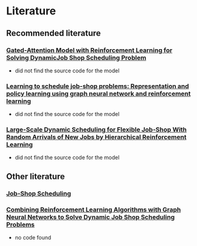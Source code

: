 # Literature

## Recommended literature

### [Gated-Attention Model with Reinforcement Learning for Solving DynamicJob Shop Scheduling Problem](https://onlinelibrary.wiley.com/doi/epdf/10.1002/tee.23788)

- did not find the source code for the model

### [Learning to schedule job-shop problems: Representation and policy learning using graph neural network and reinforcement learning](https://arxiv.org/abs/2106.01086)

- did not find the source code for the model

### [Large-Scale Dynamic Scheduling for Flexible Job-Shop With Random Arrivals of New Jobs by Hierarchical Reinforcement Learning](https://ieeexplore.ieee.org/document/10114974)

- did not find the source code for the model

## Other literature

### [Job-Shop Scheduling](https://www.researchgate.net/publication/2244529_Job-Shop_Scheduling)

### [Combining Reinforcement Learning Algorithms with Graph Neural Networks to Solve Dynamic Job Shop Scheduling Problems](https://www.researchgate.net/publication/370959257_Combining_Reinforcement_Learning_Algorithms_with_Graph_Neural_Networks_to_Solve_Dynamic_Job_Shop_Scheduling_Problems)

- no code found
